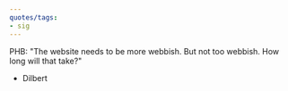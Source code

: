 ```yaml
---
quotes/tags:
- sig
---
```




PHB: "The website needs to be more webbish. But not too webbish. How long will that take?"

- Dilbert